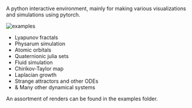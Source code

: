 A python interactive environment, mainly for making various visualizations and simulations using pytorch.

![examples](examples/collage.png)

- Lyapunov fractals
- Physarum simulation
- Atomic orbitals
- Quaternionic julia sets
- Fluid simulation
- Chirikov-Taylor map
- Laplacian growth
- Strange attractors and other ODEs
- & Many other dynamical systems

An assortment of renders can be found in the examples folder.


